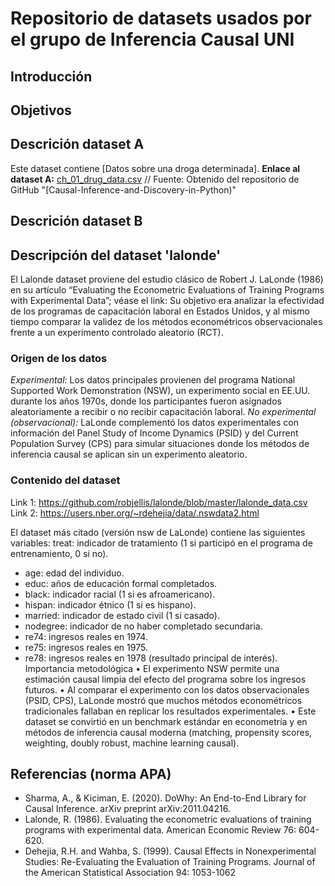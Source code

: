 # Repositorio de datasets usados por el grupo de Inferencia Causal UNI

## Introducción

## Objetivos

## Descrición dataset A
Este dataset contiene [Datos sobre una droga determinada].
**Enlace al dataset A:** [ch_01_drug_data.csv](https://raw.githubusercontent.com/PacktPublishing/Causal-Inference-and-Discovery-in-Python/refs/heads/main/data/ch_01_drug_data.csv)
// Fuente: Obtenido del repositorio de GitHub "[Causal-Inference-and-Discovery-in-Python)"

## Descrición dataset B
 

## Descripción del dataset 'lalonde'
El Lalonde dataset proviene del estudio clásico de Robert J. LaLonde (1986) en su artículo “Evaluating the Econometric Evaluations of Training Programs with Experimental Data”; véase el link:
Su objetivo era analizar la efectividad de los programas de capacitación laboral en Estados Unidos, y al mismo tiempo comparar la validez de los métodos econométricos observacionales frente a un experimento controlado aleatorio (RCT).

### Origen de los datos
*Experimental:*
Los datos principales provienen del programa National Supported Work Demonstration (NSW), un experimento social en EE.UU. durante los años 1970s, donde los participantes fueron asignados aleatoriamente a recibir o no recibir capacitación laboral.
*No experimental (observacional):*
LaLonde complementó los datos experimentales con información del Panel Study of Income Dynamics (PSID) y del Current Population Survey (CPS) para simular situaciones donde los métodos de inferencia causal se aplican sin un experimento aleatorio.

### Contenido del dataset
Link 1: https://github.com/robjellis/lalonde/blob/master/lalonde_data.csv
Link 2: https://users.nber.org/~rdehejia/data/.nswdata2.html

El dataset más citado (versión nsw de LaLonde) contiene las siguientes variables:
treat: indicador de tratamiento (1 si participó en el programa de entrenamiento, 0 si no).
* age: edad del individuo.
* educ: años de educación formal completados.
* black: indicador racial (1 si es afroamericano).
* hispan: indicador étnico (1 si es hispano).
* married: indicador de estado civil (1 si casado).
* nodegree: indicador de no haber completado secundaria.
* re74: ingresos reales en 1974.
* re75: ingresos reales en 1975.
* re78: ingresos reales en 1978 (resultado principal de interés).
Importancia metodológica
•	El experimento NSW permite una estimación causal limpia del efecto del programa sobre los ingresos futuros.
•	Al comparar el experimento con los datos observacionales (PSID, CPS), LaLonde mostró que muchos métodos econométricos tradicionales fallaban en replicar los resultados experimentales.
•	Este dataset se convirtió en un benchmark estándar en econometría y en métodos de inferencia causal moderna (matching, propensity scores, weighting, doubly robust, machine learning causal).



## Referencias (norma APA)

- Sharma, A., & Kiciman, E. (2020). DoWhy: An End-to-End Library for Causal Inference. arXiv preprint arXiv:2011.04216. 
- Lalonde, R. (1986). Evaluating the econometric evaluations of training programs with experimental data. American Economic Review 76: 604-620.
- Dehejia, R.H. and Wahba, S. (1999). Causal Effects in Nonexperimental Studies: Re-Evaluating the Evaluation of Training Programs. Journal of the American Statistical Association 94: 1053-1062
